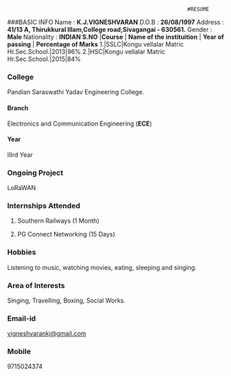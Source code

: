                                                               #RESUME

###BASIC INFO 
Name        : **K.J.VIGNESHVARAN**
D.O.B       : **26/08/1997**
Address     : **41/13 A, Thirukkural Illam,College road,Sivagangai - 630561.**
Gender      : **Male**
Nationality : **INDIAN**
**S.NO** |**Course** | **Name of the instituition** | **Year of passing** | **Percentage of Marks**
1.|SSLC|Kongu vellalar Matric Hr.Sec.School.|2013|96%
2.|HSC|Kongu vellalar Matric Hr.Sec.School.|2015|84%



### College 
Pandian Saraswathi Yadav Engineering College.

#### Branch
Electronics and Communication Engineering (**ECE**)

#### Year
IIIrd Year

### Ongoing Project
LoRaWAN

### Internships Attended
1) Southern Railways (1 Month)

2) PG Connect Networking (15 Days)

### Hobbies
Listening to music, watching movies, eating, sleeping and singing.

### Area of Interests
Singing, Travelling, Boxing, Social Works.

### Email-id
vigneshvarankj@gmail.com

### Mobile
9715024374
